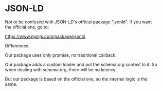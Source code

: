 # JSON-LD

Not to be confused with JSON-LD's official package "jsonld". If you want the official one, go to:

https://www.npmjs.com/package/jsonld

Differences:

Our package uses only promise, no traditional callback.

Our package adds a custom loader and put the schema.org context to it. So when dealing with schema.org, there will be no latency.

But our package is based on the official one, so the internal logic is the same.
